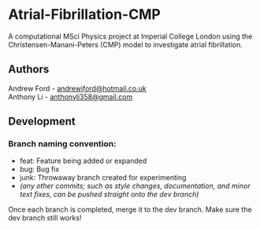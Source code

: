 # Atrial-Fibrillation-CMP

A computational MSci Physics project at Imperial College London using the Christensen-Manani-Peters (CMP) model to investigate atrial fibrillation. 
 
## Authors 
Andrew Ford - andrewjford@hotmail.co.uk  
Anthony Li - anthonyli358@gmail.com   
 
## Development 
### Branch naming convention: 
* feat:      Feature being added or expanded  
* bug:       Bug fix   
* junk:      Throwaway branch created for experimenting   
* *(any other commits; such as style changes, documentation, and minor text fixes, can be pushed straight onto the dev branch)* 
 
Once each branch is completed, merge it to the dev branch. Make sure the dev branch still works! 
